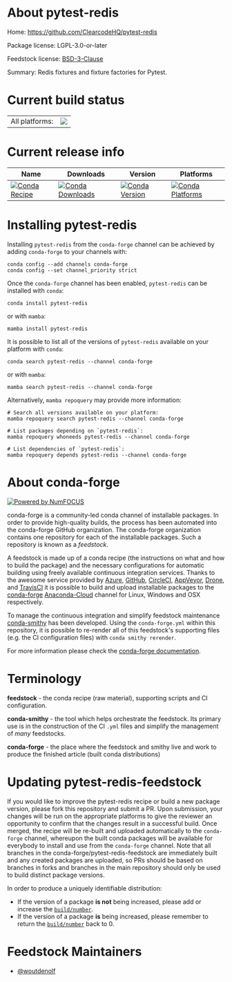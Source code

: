 About pytest-redis
==================

Home: https://github.com/ClearcodeHQ/pytest-redis

Package license: LGPL-3.0-or-later

Feedstock license: [BSD-3-Clause](https://github.com/conda-forge/pytest-redis-feedstock/blob/main/LICENSE.txt)

Summary: Redis fixtures and fixture factories for Pytest.

Current build status
====================


<table><tr><td>All platforms:</td>
    <td>
      <a href="https://dev.azure.com/conda-forge/feedstock-builds/_build/latest?definitionId=17635&branchName=main">
        <img src="https://dev.azure.com/conda-forge/feedstock-builds/_apis/build/status/pytest-redis-feedstock?branchName=main">
      </a>
    </td>
  </tr>
</table>

Current release info
====================

| Name | Downloads | Version | Platforms |
| --- | --- | --- | --- |
| [![Conda Recipe](https://img.shields.io/badge/recipe-pytest--redis-green.svg)](https://anaconda.org/conda-forge/pytest-redis) | [![Conda Downloads](https://img.shields.io/conda/dn/conda-forge/pytest-redis.svg)](https://anaconda.org/conda-forge/pytest-redis) | [![Conda Version](https://img.shields.io/conda/vn/conda-forge/pytest-redis.svg)](https://anaconda.org/conda-forge/pytest-redis) | [![Conda Platforms](https://img.shields.io/conda/pn/conda-forge/pytest-redis.svg)](https://anaconda.org/conda-forge/pytest-redis) |

Installing pytest-redis
=======================

Installing `pytest-redis` from the `conda-forge` channel can be achieved by adding `conda-forge` to your channels with:

```
conda config --add channels conda-forge
conda config --set channel_priority strict
```

Once the `conda-forge` channel has been enabled, `pytest-redis` can be installed with `conda`:

```
conda install pytest-redis
```

or with `mamba`:

```
mamba install pytest-redis
```

It is possible to list all of the versions of `pytest-redis` available on your platform with `conda`:

```
conda search pytest-redis --channel conda-forge
```

or with `mamba`:

```
mamba search pytest-redis --channel conda-forge
```

Alternatively, `mamba repoquery` may provide more information:

```
# Search all versions available on your platform:
mamba repoquery search pytest-redis --channel conda-forge

# List packages depending on `pytest-redis`:
mamba repoquery whoneeds pytest-redis --channel conda-forge

# List dependencies of `pytest-redis`:
mamba repoquery depends pytest-redis --channel conda-forge
```


About conda-forge
=================

[![Powered by
NumFOCUS](https://img.shields.io/badge/powered%20by-NumFOCUS-orange.svg?style=flat&colorA=E1523D&colorB=007D8A)](https://numfocus.org)

conda-forge is a community-led conda channel of installable packages.
In order to provide high-quality builds, the process has been automated into the
conda-forge GitHub organization. The conda-forge organization contains one repository
for each of the installable packages. Such a repository is known as a *feedstock*.

A feedstock is made up of a conda recipe (the instructions on what and how to build
the package) and the necessary configurations for automatic building using freely
available continuous integration services. Thanks to the awesome service provided by
[Azure](https://azure.microsoft.com/en-us/services/devops/), [GitHub](https://github.com/),
[CircleCI](https://circleci.com/), [AppVeyor](https://www.appveyor.com/),
[Drone](https://cloud.drone.io/welcome), and [TravisCI](https://travis-ci.com/)
it is possible to build and upload installable packages to the
[conda-forge](https://anaconda.org/conda-forge) [Anaconda-Cloud](https://anaconda.org/)
channel for Linux, Windows and OSX respectively.

To manage the continuous integration and simplify feedstock maintenance
[conda-smithy](https://github.com/conda-forge/conda-smithy) has been developed.
Using the ``conda-forge.yml`` within this repository, it is possible to re-render all of
this feedstock's supporting files (e.g. the CI configuration files) with ``conda smithy rerender``.

For more information please check the [conda-forge documentation](https://conda-forge.org/docs/).

Terminology
===========

**feedstock** - the conda recipe (raw material), supporting scripts and CI configuration.

**conda-smithy** - the tool which helps orchestrate the feedstock.
                   Its primary use is in the construction of the CI ``.yml`` files
                   and simplify the management of *many* feedstocks.

**conda-forge** - the place where the feedstock and smithy live and work to
                  produce the finished article (built conda distributions)


Updating pytest-redis-feedstock
===============================

If you would like to improve the pytest-redis recipe or build a new
package version, please fork this repository and submit a PR. Upon submission,
your changes will be run on the appropriate platforms to give the reviewer an
opportunity to confirm that the changes result in a successful build. Once
merged, the recipe will be re-built and uploaded automatically to the
`conda-forge` channel, whereupon the built conda packages will be available for
everybody to install and use from the `conda-forge` channel.
Note that all branches in the conda-forge/pytest-redis-feedstock are
immediately built and any created packages are uploaded, so PRs should be based
on branches in forks and branches in the main repository should only be used to
build distinct package versions.

In order to produce a uniquely identifiable distribution:
 * If the version of a package **is not** being increased, please add or increase
   the [``build/number``](https://docs.conda.io/projects/conda-build/en/latest/resources/define-metadata.html#build-number-and-string).
 * If the version of a package **is** being increased, please remember to return
   the [``build/number``](https://docs.conda.io/projects/conda-build/en/latest/resources/define-metadata.html#build-number-and-string)
   back to 0.

Feedstock Maintainers
=====================

* [@woutdenolf](https://github.com/woutdenolf/)

